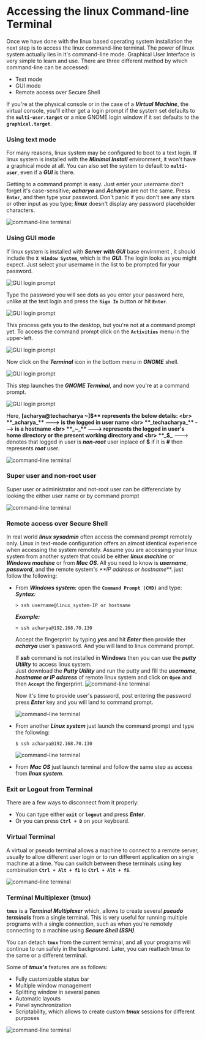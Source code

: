 # Accessing the linux Command-line Terminal

Once we have done with the linux based operating system installation the next step is to access the linux command-line terminal. The power of linux system actually lies in it's command-line mode. Graphical User Interface is very simple to learn and use. There are three different method by which command-line can be accessed:
  - Text mode
  - GUI mode
  - Remote access over Secure Shell 

If you're at the physical console or in the case of a **_Virtual Machine_**, the virtual console, you'll either get a login prompt if the system set defaults to the **` multi-user.target `** or a nice GNOME login window if it set defaults to the **` graphical.target `**.

### Using text mode
For many reasons, linux system may be configured to boot to a text login. If linux system is installed with the **_Minimal Install_** environment, it won't have a graphical mode at all. You can also set the system to default to **` multi-user `**, even if a **_GUI_** is there.

Getting to a command prompt is easy. Just enter your username don't forget it's case-sensitive; **_acharya_** and **_Acharya_** are not the same. Press **` Enter `**, and then type your password. Don't panic if you don't see any stars or other input as you type; **_linux_** doesn't display any password placeholder characters.

![command-line terminal](../../images/command-line/text-command-prompt.png)


### Using GUI mode
If linux system is installed with **_Server with GUI_** base envirnment , it should include the **` X Window System `**, which is the **_GUI_**. The login looks as you might expect. Just select your username in the list to be prompted for your password. 

![GUI login prompt](../../images/command-line/gui-login.png)

Type the password you will see dots as you enter your password here, unlike at the text login and press the **` Sign In `** button or hit **` Enter `**.

![GUI login prompt](../../images/command-line/gui-login-passwd.png)

This process gets you to the desktop, but you're not at a command prompt yet. To access the command prompt click on the **` Activities `** menu in the upper-left.

![GUI login prompt](../../images/command-line/gui-activities.png)


Now click on the **_Terminal_** icon in the bottom menu in **_GNOME_** shell.

![GUI login prompt](../../images/command-line/run-terminal.png)

This step launches the **_GNOME Terminal_**, and now you're at a command prompt.

![GUI login prompt](../../images/command-line/terminal-prompt.png)


Here, **[acharya@techacharya ~]$** represents the below details: <br>
**_acharya_**     ---> is the logged in user name <br>
**_techacharya_** ---> is a hostname <br>
**_~_**           ---> represents the logged in user's home directory or the present working directory and <br>
**_$_**           ---> denotes that logged in user is **_non-root_** user inplace of **$** if it is **#** then represents **_root_** user.

![command-line terminal](../../images/command-line/command-prompt-info.png)

### Super user and non-root user
Super user or administrator and not-root user can be differenciate by looking the either user name or by command prompt

![command-line terminal](../../images/command-line/root-nonroot.png)

### Remote access over Secure Shell 
In real world **_linux sysadmin_** often access the command prompt remotely only. Linux in text-mode configuration offers an almost identical experience when accessing the system remotely. Assume you are accessing your linux system from another system that could be either **_linux machine_** or **_Windows machine_** or from **_Mac OS_**. All you need to know is **_username_**, **_password_**, and the remote system's _**IP address or hostname_**. just follow the following:
  - From **_Windows system:_** open the **` Command Prompt (CMD) `** and type: <br>
    **_Syntax:_**
    ```
    > ssh username@linux_system-IP or hostname
    ```
    **_Example:_**
    ```
    > ssh acharya@192.168.70.130
    ```
    Accept the fingerprint by typing **_yes_** and hit **_Enter_** then provide ther **_acharya_** user's password. And you will land to linux command prompt. <br>

    If **_ssh_** command is not installed in **Windows** then you can use the **_putty Utility_** to access linux system. <br>
    Just download the **_Putty Utility_** and run the putty and fill the **_username_**, **_hostname or IP adsress_** of remote linux system and click on **` Open `** and then **` Accept `** the fingerprint.
    ![command-line terminal](../../images/command-line/access-from-putty.png)

    Now it's time to provide user's password, post entering the password press **_Enter_** key and you will land to command prompt.

    ![command-line terminal](../../images/command-line/terminal-putty.png)
  - From another **_Linux system_** just launch the command prompt and type the following:
    ```
    $ ssh acharya@192.168.70.130
    ```
    ![command-line terminal](../../images/command-line/remote-access.png)
  - From **_Mac OS_** just launch terminal and follow the same step as access from **_linux system_**.


### Exit or Logout from Terminal
There are a few ways to disconnect from it properly:
  - You can type either **` exit `** or **` logout `** and press **_Enter_**. 
  - Or you can press **` Ctrl + D `** on your keyboard.

### Virtual Terminal
A virtual or pseudo terminal allows a machine to connect to a remote server, usually to allow different user login or to run different application on single machine at a time. You can switch between these terminals using key combination **` Ctrl + Alt + f1 `** to **` Ctrl + Alt + f6 `**.

![command-line terminal](../../images/command-line/pseudo-terminal.png)

### Terminal Multiplexer (tmux)
**` tmux `** is a **_Terminal Multiplexer_** which, allows to create several **_pseudo terminals_** from a single terminal. This is very useful for running multiple programs with a single connection, such as when you're remotely connecting to a machine using **_Secure Shell (SSH)_**.

You can detach **` tmux `** from the current terminal, and all your programs will continue to run safely in the background. Later, you can reattach tmux to the same or a different terminal.

Some of **_tmux's_** features are as follows:
  - Fully customizable status bar
  - Multiple window management
  - Splitting window in several panes
  - Automatic layouts
  - Panel synchronization
  - Scriptability, which allows to create custom **_tmux_** sessions for different purposes

![command-line terminal](../../images/command-line/tmux-eg.png)


